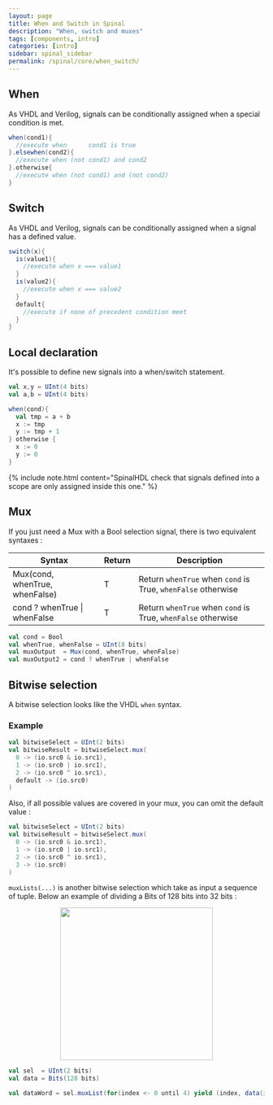 ```yaml
---
layout: page
title: When and Switch in Spinal
description: "When, switch and muxes"
tags: [components, intro]
categories: [intro]
sidebar: spinal_sidebar
permalink: /spinal/core/when_switch/
---
```


## When

As VHDL and Verilog, signals can be conditionally assigned when a special condition is met.

```scala
when(cond1){
  //execute when      cond1 is true
}.elsewhen(cond2){
  //execute when (not cond1) and cond2
}.otherwise{
  //execute when (not cond1) and (not cond2)
}
```

## Switch
As VHDL and Verilog, signals can be conditionally assigned when a signal has a defined value.

```scala
switch(x){
  is(value1){
    //execute when x === value1
  }
  is(value2){
    //execute when x === value2
  }
  default{
    //execute if none of precedent condition meet
  }
}
```

## Local declaration

It's possible to define new signals into a when/switch statement.

```scala
val x,y = UInt(4 bits)
val a,b = UInt(4 bits)

when(cond){
  val tmp = a + b
  x := tmp
  y := tmp + 1
} otherwise {
  x := 0
  y := 0
}
```

{% include note.html content="SpinalHDL check that signals defined into a scope are only assigned inside this one." %}

## Mux

If you just need a Mux with a Bool selection signal, there is two equivalent syntaxes :

| Syntax                         | Return | Description                                                  |
| ------------------------------ | ------ | ------------------------------------------------------------ |
| Mux(cond, whenTrue, whenFalse) | T      | Return `whenTrue` when `cond` is True, `whenFalse` otherwise |
| cond ? whenTrue \| whenFalse   | T      | Return `whenTrue` when `cond` is True, `whenFalse` otherwise |


```scala
val cond = Bool
val whenTrue, whenFalse = UInt(8 bits)
val muxOutput  = Mux(cond, whenTrue, whenFalse)
val muxOutput2 = cond ? whenTrue | whenFalse
```

## Bitwise selection

A bitwise selection looks like the VHDL `when` syntax.

### Example

```scala
val bitwiseSelect = UInt(2 bits)
val bitwiseResult = bitwiseSelect.mux(
  0 -> (io.src0 & io.src1),
  1 -> (io.src0 | io.src1),
  2 -> (io.src0 ^ io.src1),
  default -> (io.src0)
)
```

Also, if all possible values are covered in your mux, you can omit the default value :

```scala
val bitwiseSelect = UInt(2 bits)
val bitwiseResult = bitwiseSelect.mux(
  0 -> (io.src0 & io.src1),
  1 -> (io.src0 | io.src1),
  2 -> (io.src0 ^ io.src1),
  3 -> (io.src0)
)
```

`muxLists(...)` is another bitwise selection which take as input a sequence of tuple. Below an example of dividing a Bits of 128 bits into 32 bits :

<center><img src="/SpinalDoc/images/MuxList.png" style="width: 300px;"></center>

```scala
val sel  = UInt(2 bits)
val data = Bits(128 bits)

val dataWord = sel.muxList(for(index <- 0 until 4) yield (index, data(index*32+32-1 downto index*32)))

```
